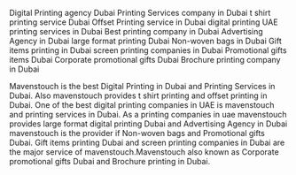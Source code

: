 Digital Printing agency Dubai
Printing Services company in Dubai
t shirt printing service Dubai
Offset Printing service in Dubai
digital printing  UAE
printing services in Dubai
Best printing company in Dubai
Advertising Agency in Dubai
large format printing Dubai
Non-woven bags in Dubai
Gift items printing in Dubai
⁠screen printing companies in Dubai
⁠Promotional gifts items Dubai
⁠Corporate promotional gifts Dubai
Brochure printing company in Dubai


Mavenstouch is  the best Digital Printing in Dubai and Printing Services in Dubai.
Also mavenstouch provides t shirt printing and offset printing in Dubai.
One of the best digital printing companies in UAE is mavenstouch and printing services in Dubai.
As a printing companies in uae mavenstouch provides large format digital printing Dubai and Advertising Agency in Dubai
mavenstouch is the provider if Non-woven bags and Promotional gifts Dubai. Gift items printing Dubai and screen printing companies in Dubai
are the major service of mavenstouch.Mavenstouch also known as Corporate promotional gifts Dubai and Brochure printing in Dubai.
